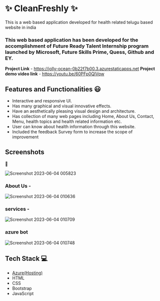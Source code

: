 # ✨ CleanFreshly  ✨

This is a web based application developed for health related telugu based website in india

### This web based  application has been developed for the accomplishment of Future Ready Talent Internship program launched by Microsoft, Future Skills Prime, Quess, Github and EY.


**Project Link** - https://jolly-ocean-0b22f7b00.3.azurestaticapps.net
**Project demo video link** - https://youtu.be/60PFp0QlVqw

## Features and Functionalities 😃

- Interactive and responsive UI.
- Has many graphical and visual innovative effects.
- Have an aesthetically pleasing visual design and architecture.
- Has collection of many web pages including Home, About Us, Contact, Menu, health topics and health related information etc.
- User can know about health information through this website.
- Included the feedback Survey form to increase the scope of improvement 

## Screenshots

 📸


  ![Screenshot 2023-06-04 005823](https://github.com/shivani1825/Lifestyle/assets/117794760/4fd2bff1-6cbb-4748-96fe-570a0760dab2)



### About Us -



![Screenshot 2023-06-04 010636](https://github.com/shivani1825/Lifestyle/assets/117794760/dde1714b-01f4-4bba-bed9-6abb296d6c6e)



### services -


![Screenshot 2023-06-04 010709](https://github.com/shivani1825/Lifestyle/assets/117794760/1090e69a-a735-4cae-bf9e-50698b09b1e6)



### azure bot
![Screenshot 2023-06-04 010748](https://github.com/shivani1825/Lifestyle/assets/117794760/c8b0eea9-11c3-406e-9c1d-fbdcca61e52b)







## Tech Stack 💻

- [Azure(Hosting)](https://azure.microsoft.com/en-in/features/azure-portal/)
- HTML
- CSS
- Bootstrap
- JavaScript
